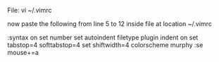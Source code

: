 File: vi ~/.vimrc

now paste the following from line 5 to 12 inside file at location ~/.vimrc

:syntax on
set number
set autoindent
filetype plugin indent on
set tabstop=4 softtabstop=4
set shiftwidth=4
colorscheme murphy
:se mouse+=a
